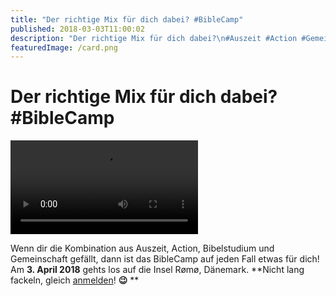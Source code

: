 ```yaml
---
title: "Der richtige Mix für dich dabei? #BibleCamp"
published: 2018-03-03T11:00:02
description: "Der richtige Mix für dich dabei?\n#Auszeit #Action #Gemeinschaft #BibleCamp\n\n#meinEC #wirsindderNordbund"
featuredImage: /card.png
---
```


# Der richtige Mix für dich dabei? #BibleCamp



<video autoplay="1" preload="metadata" controls="controls"><source type="video/mp4" src="/old/BibleCamp-2018-Trailer-.mp4"><a href="/old/BibleCamp-2018-Trailer-.mp4">https://www.ec-nordbund.de/wp-content/uploads/BibleCamp-2018-Trailer-.mp4</a></video>

 
Wenn dir die Kombination aus Auszeit, Action, Bibelstudium und Gemeinschaft gefällt, dann ist das BibleCamp auf jeden Fall etwas für dich! 
Am **3. April 2018** gehts los auf die Insel Rømø, Dänemark.
**Nicht lang fackeln, gleich <a href="https://www.ec-nordbund.de/veranstaltung/32/biblecamp/#anmeldung">anmelden</a>! **😉** 
**